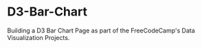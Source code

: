 # D3-Bar-Chart
Building a D3 Bar Chart Page as part of the FreeCodeCamp's Data Visualization Projects. 

